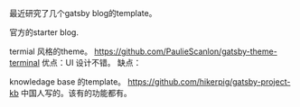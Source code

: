 最近研究了几个gatsby blog的template。

官方的starter blog.


termial 风格的theme。
https://github.com/PaulieScanlon/gatsby-theme-terminal
优点：UI 设计不错。
缺点：




knowledage base 的template。
https://github.com/hikerpig/gatsby-project-kb
中国人写的。该有的功能都有。
